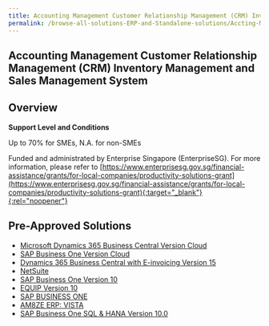 ```yaml
---
title: Accounting Management Customer Relationship Management (CRM) Inventory Management and Sales Management System
permalink: /browse-all-solutions-ERP-and-Standalone-solutions/Accting-Mgmt--CRM--Inventory-Mgmt-and-Sales-Mgmt-System
---
```


## Accounting Management Customer Relationship Management (CRM) Inventory Management and Sales Management System
## Overview

**Support Level and Conditions**

Up to 70% for SMEs, N.A. for non-SMEs

Funded and administrated by Enterprise Singapore (EnterpriseSG). For more information, please refer to [https://www.enterprisesg.gov.sg/financial-assistance/grants/for-local-companies/productivity-solutions-grant](https://www.enterprisesg.gov.sg/financial-assistance/grants/for-local-companies/productivity-solutions-grant){:target="_blank"}{:rel="noopener"}

## Pre-Approved Solutions

- <a href='/productivity-solutions-grant/solutionrepo/solution114' target='_blank'>Microsoft Dynamics 365 Business Central Version Cloud</a><br>
- <a href='/productivity-solutions-grant/solutionrepo/solution120' target='_blank'>SAP Business One Version Cloud</a><br>
- <a href='/productivity-solutions-grant/solutionrepo/solution1101' target='_blank'>Dynamics 365 Business Central with E-invoicing Version 15 </a><br>
- <a href='/productivity-solutions-grant/solutionrepo/solution1856' target='_blank'>NetSuite</a><br>
- <a href='/productivity-solutions-grant/solutionrepo/solution1995' target='_blank'>SAP Business One Version 10</a><br>
- <a href='/productivity-solutions-grant/solutionrepo/solution2045' target='_blank'>EQUIP Version 10</a><br>
- <a href='/productivity-solutions-grant/solutionrepo/solution2879' target='_blank'>SAP BUSINESS ONE</a><br>
- <a href='/productivity-solutions-grant/solutionrepo/solution2899' target='_blank'>AM8ZE ERP: VISTA</a><br>
- <a href='/productivity-solutions-grant/solutionrepo/solution2958' target='_blank'>SAP Business One SQL & HANA Version 10.0</a><br>
